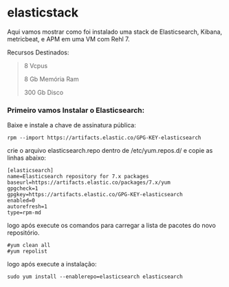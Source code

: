 # elasticstack

Aqui vamos mostrar como foi instalado uma stack de Elasticsearch, Kibana, metricbeat, e APM em uma VM com Rehl 7.

Recursos Destinados:

> 8 Vcpus
> 
> 8 Gb Memória Ram
> 
> 300 Gb Disco



### Primeiro vamos Instalar o Elasticsearch:


Baixe e instale a chave de assinatura pública:
```
rpm --import https://artifacts.elastic.co/GPG-KEY-elasticsearch
```

crie o arquivo elasticsearch.repo dentro de /etc/yum.repos.d/ e copie as linhas abaixo:

```
[elasticsearch]
name=Elasticsearch repository for 7.x packages
baseurl=https://artifacts.elastic.co/packages/7.x/yum
gpgcheck=1
gpgkey=https://artifacts.elastic.co/GPG-KEY-elasticsearch
enabled=0
autorefresh=1
type=rpm-md
```

logo após execute os comandos para carregar a lista de pacotes do novo repositório.

```
#yum clean all
#yum repolist
```
logo após execute a instalação:
```
sudo yum install --enablerepo=elasticsearch elasticsearch
```



